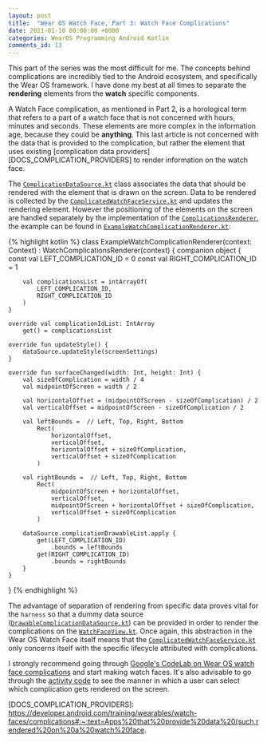 ```yaml
---
layout: post
title:  "Wear OS Watch Face, Part 3: Watch Face Complications"
date: 2021-01-10 00:00:00 +0000
categories: WearOS Programming Android Kotlin
comments_id: 13
---
```


This part of the series was the most difficult for me. The concepts behind complications are incredibly tied to the Android ecosystem, and specifically the Wear OS framework. I have done my best at all times to separate the __rendering__ elements from the **watch** specific components.

A Watch Face complication, as mentioned in Part 2, is a horological term that refers to a part of a watch face that is not concerned with hours, minutes and seconds. These elements are more complex in the information age, because they could be __anything__. This last article is not concerned with the data that is provided to the complication, but rather the element that uses existing [complication data providers][DOCS_COMPLICATION_PROVIDERS] to render information on the watch face.

<canvas id="complications-uml" class="nomnoml"></canvas>
<script>
    var source = "\
    [<abstract>WatchComplicationsRenderer];\
    [<abstract>ComplicationDataSource];\
    [<abstract>WatchFaceRenderer];\
    [<abstract>WatchFaceRenderable];\
    [WatchScreenSettings];\
    [<abstract>WatchFaceRenderable]<:--[<abstract>WatchFaceRenderer];\
    [<abstract>WatchFaceRenderable]<:--[<abstract>WatchComplicationsRenderer];\
    [<abstract>WatchFaceRenderable]+-[<abstract>WatchScreenSettings];\
    [<abstract>WatchComplicationsRenderer]+-[<abstract>ComplicationDataSource]";

    showGraph("complications-uml", source);
</script>

The [`ComplicationDataSource.kt`][CODE_COMPLICATIONDATASOURCE] class associates the data that should be rendered with the element that is drawn on the screen. Data to be rendered is collected by the  [`ComplicatedWatchFaceService.kt`][CODE_COMPLICATEDWATCHFACESERVICE] and updates the rendering element. However the positioning of the elements on the screen are handled separately by the implementation of the [`ComplicationsRenderer`][CODE_COMPLICATIONSRENDERER], the example can be found in [`ExampleWatchComplicationRenderer.kt`][CODE_EXAMPLECOMPLICATIONSRENDERER]:

{% highlight kotlin %}
class ExampleWatchComplicationRenderer(context: Context) : WatchComplicationsRenderer(context) {
    companion object {
        const val LEFT_COMPLICATION_ID = 0
        const val RIGHT_COMPLICATION_ID = 1

        val complicationsList = intArrayOf(
            LEFT_COMPLICATION_ID,
            RIGHT_COMPLICATION_ID
        )
    }

    override val complicationIdList: IntArray
        get() = complicationsList

    override fun updateStyle() {
        dataSource.updateStyle(screenSettings)
    }

    override fun surfaceChanged(width: Int, height: Int) {
        val sizeOfComplication = width / 4
        val midpointOfScreen = width / 2

        val horizontalOffset = (midpointOfScreen - sizeOfComplication) / 2
        val verticalOffset = midpointOfScreen - sizeOfComplication / 2

        val leftBounds =  // Left, Top, Right, Bottom
            Rect(
                horizontalOffset,
                verticalOffset,
                horizontalOffset + sizeOfComplication,
                verticalOffset + sizeOfComplication
            )

        val rightBounds =  // Left, Top, Right, Bottom
            Rect(
                midpointOfScreen + horizontalOffset,
                verticalOffset,
                midpointOfScreen + horizontalOffset + sizeOfComplication,
                verticalOffset + sizeOfComplication
            )

        dataSource.complicationDrawableList.apply {
            get(LEFT_COMPLICATION_ID)
                .bounds = leftBounds
            get(RIGHT_COMPLICATION_ID)
                .bounds = rightBounds
        }
    }
}
{% endhighlight %}

The advantage of separation of rendering from specific data proves vital for the `harness` so that a dummy data source ([`DrawableComplicationDataSource.kt`][CODE_DRAWABLECOMPLICATIONDATASOURCE]) can be provided in order to render the complications on the [`WatchFaceView.kt`][CODE_WATCHFACEVIEW]. Once again, this abstraction in the Wear OS Watch Face itself means that the [`ComplicatedWatchFaceService.kt`][CODE_COMPLICATEDWATCHFACESERVICE] only concerns itself with the specific lifecycle attributed with complications.

I strongly recommend going through [Google's CodeLab on Wear OS watch face complications][CODELAB_COMPLICATIONS] and start making watch faces. It's also advisable to go through the [activity code][CODE_COMPLICATIONACTIVITY] to see the manner in which a user can select which complication gets rendered on the screen.

[CODE_COMPLICATIONDATASOURCE]: https://github.com/qbalsdon/wearOS/blob/main/watchfacerenderer/src/main/java/com/balsdon/watchfacerenderer/ComplicationDataSource.kt
[CODE_COMPLICATEDWATCHFACESERVICE]: https://github.com/qbalsdon/wearOS/blob/main/app/src/main/java/com/balsdon/watchapplication/complication/ComplicatedWatchFaceService.kt
[CODE_COMPLICATIONSRENDERER]: https://github.com/qbalsdon/wearOS/blob/main/watchfacerenderer/src/main/java/com/balsdon/watchfacerenderer/WatchComplicationsRenderer.kt
[CODE_EXAMPLECOMPLICATIONSRENDERER]: https://github.com/qbalsdon/wearOS/blob/main/watchfacerenderer/src/main/java/com/balsdon/watchfacerenderer/example/ExampleWatchComplicationRenderer.kt
[CODE_WATCHFACEVIEW]: https://github.com/qbalsdon/wearOS/blob/main/harness/src/main/java/com/balsdon/harness/ui/view/WatchFaceView.kt
[CODE_DRAWABLECOMPLICATIONDATASOURCE]: https://github.com/qbalsdon/wearOS/blob/main/harness/src/main/java/com/balsdon/harness/ui/view/DrawableComplicationDataSource.kt
[CODE_COMPLICATIONACTIVITY]: https://github.com/qbalsdon/wearOS/blob/main/app/src/main/java/com/balsdon/watchapplication/complication/activity/ExampleComplicationConfigActivity.kt

[DOCS_COMPLICATION_PROVIDERS]: https://developer.android.com/training/wearables/watch-faces/complications#:~:text=Apps%20that%20provide%20data%20(such,rendered%20on%20a%20watch%20face.

[CODELAB_COMPLICATIONS]:https://developer.android.com/codelabs/complications#0
